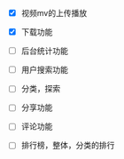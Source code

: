 - [x] 视频mv的上传播放

- [x] 下载功能

- [ ] 后台统计功能

- [ ] 用户搜索功能

- [ ] 分类，探索

- [ ] 分享功能

- [ ] 评论功能

- [ ] 排行榜，整体，分类的排行